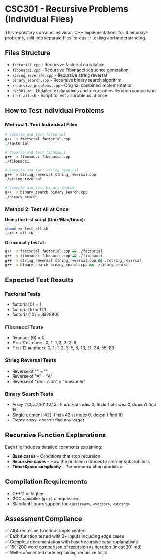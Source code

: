 # CSC301 - Recursive Problems (Individual Files)

This repository contains individual C++ implementations for 4 recursive problems, split into separate files for easier testing and understanding.

## Files Structure

- `factorial.cpp` - Recursive factorial calculation
- `fibonacci.cpp` - Recursive Fibonacci sequence generation
- `string_reversal.cpp` - Recursive string reversal
- `binary_search.cpp` - Recursive binary search algorithm
- `recursive_problems.cpp` - Original combined implementation
- `csc301.md` - Detailed explanations and recursion vs iteration comparison
- `test_all.sh` - Script to test all problems at once

## How to Test Individual Problems

### Method 1: Test Individual Files

```bash
# Compile and test factorial
g++ -o factorial factorial.cpp
./factorial

# Compile and test fibonacci
g++ -o fibonacci fibonacci.cpp
./fibonacci

# Compile and test string reversal
g++ -o string_reversal string_reversal.cpp
./string_reversal

# Compile and test binary search
g++ -o binary_search binary_search.cpp
./binary_search
```

### Method 2: Test All at Once

**Using the test script (Unix/Mac/Linux):**
```bash
chmod +x test_all.sh
./test_all.sh
```

**Or manually test all:**
```bash
g++ -o factorial factorial.cpp && ./factorial
g++ -o fibonacci fibonacci.cpp && ./fibonacci
g++ -o string_reversal string_reversal.cpp && ./string_reversal
g++ -o binary_search binary_search.cpp && ./binary_search
```

## Expected Test Results

### Factorial Tests
- factorial(0) = 1
- factorial(5) = 120  
- factorial(10) = 3628800

### Fibonacci Tests
- fibonacci(0) = 0
- First 7 numbers: 0, 1, 1, 2, 3, 5, 8
- First 12 numbers: 0, 1, 1, 2, 3, 5, 8, 13, 21, 34, 55, 89

### String Reversal Tests
- Reverse of "" = ""
- Reverse of "A" = "A"
- Reverse of "recursion" = "noisrucer"

### Binary Search Tests
- Array [1,3,5,7,9,11,13,15]: finds 7 at index 3, finds 1 at index 0, doesn't find 16
- Single element [42]: finds 42 at index 0, doesn't find 10  
- Empty array: doesn't find any target

## Recursive Function Explanations

Each file includes detailed comments explaining:
- **Base cases** - Conditions that stop recursion
- **Recursive cases** - How the problem reduces to smaller subproblems
- **Time/Space complexity** - Performance characteristics

## Compilation Requirements

- C++11 or higher
- GCC compiler (g++) or equivalent
- Standard library support for `<iostream>`, `<vector>`, `<string>`

## Assessment Compliance

✅ All 4 recursive functions implemented  
✅ Each function tested with 3+ inputs including edge cases  
✅ Complete documentation with base/recursive case explanations  
✅ 150-200 word comparison of recursion vs iteration (in csc301.md)  
✅ Well-commented code explaining recursive logic 